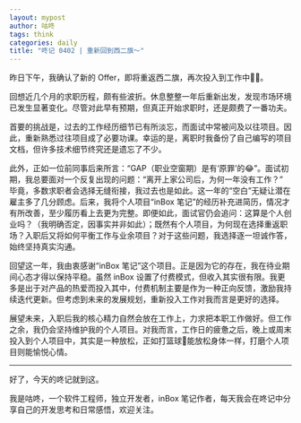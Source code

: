 ```yaml
---
layout: mypost
author: 咕咚
tags: think
categories: daily
title: "咚记 0402 | 重新回到西二旗～"
---
```


昨日下午，我确认了新的 Offer，即将重返西二旗，再次投入到工作中🧑‍💻。

回想近几个月的求职历程，颇有些波折。休息整整一年后重新出发，发现市场环境已发生显著变化。尽管对此早有预期，但真正开始求职时，还是颇费了一番功夫。

首要的挑战是，过去的工作经历细节已有所淡忘，而面试中常被问及以往项目。因此，重新熟悉过往项目成了必要功课。幸运的是，离职时我备份了自己编写的项目文档，但许多技术细节终究还是遗忘了不少。

此外，正如一位前同事后来所言：“GAP（职业空窗期）是有‘原罪’的😂”。面试初期，我总要面对一个反复出现的问题：“离开上家公司后，为何一年没有工作？” 毕竟，多数求职者会选择无缝衔接，我过去也是如此。这一年的“空白”无疑让潜在雇主多了几分顾虑。后来，我将个人项目“inBox 笔记”的经历补充进简历，情况才有所改善，至少履历看上去更为完整。即便如此，面试官仍会追问：这算是个人创业吗？（我明确否定，因事实并非如此）；既然有个人项目，为何现在选择重返职场？入职后又将如何平衡工作与业余项目？对于这些问题，我选择逐一坦诚作答，始终坚持真实沟通。

回望这一年，我由衷感谢“inBox 笔记”这个项目。正是因为它的存在，我在待业期间心态才得以保持平稳。虽然 inBox 设置了付费模式，但收入其实很有限。我更多是出于对产品的热爱而投入其中，付费机制主要是作为一种正向反馈，激励我持续迭代更新。但考虑到未来的发展规划，重新投入工作对我而言是更好的选择。

展望未来，入职后我的核心精力自然会放在工作上，力求把本职工作做好。但工作之余，我仍会坚持维护我的个人项目。对我而言，工作日的疲惫之后，晚上或周末投入到个人项目中，其实是一种放松，正如打篮球🏀能放松身体一样，打磨个人项目则能愉悦心情。


---

好了，今天的咚记就到这。

我是咕咚，一个软件工程师，独立开发者，inBox 笔记作者，每天我会在咚记中分享自己的开发思考和日常感悟，欢迎关注。